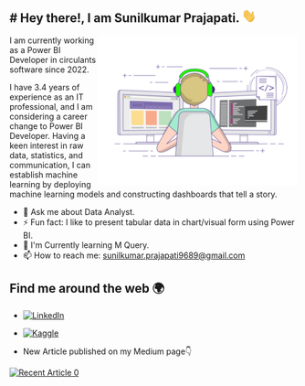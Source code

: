 <h2> # Hey there!, I am Sunilkumar Prajapati. <img src="https://github.com/Sunilkpraja/Sunilkpraja/blob/main/Hi.gif" width="25"></h2>

<img align="right" src="https://github.com/Sunilkpraja/Sunilkpraja/blob/main/gif3.gif" width="350"/>

I am currently working as a Power BI Developer in circulants software since 2022. 

I have 3.4 years of experience as an IT professional, and I am considering a career change to Power BI Developer. Having a keen interest in raw data, statistics, and communication, I can establish machine learning by deploying machine learning models and constructing dashboards that tell a story.

- 💬 Ask me about Data Analyst.
- ⚡ Fun fact: I like to present tabular data in chart/visual form using Power BI. 
- 📝 I'm Currently learning M Query.
- 📫 How to reach me: [sunilkumar.prajapati9689@gmail.com](mailto:sunilkumar.prajapati9689@gmail.com)


## Find me around the web 🌍


- [![LinkedIn](https://img.shields.io/badge/linkedin-%230077B5.svg?style=for-the-badge&logo=linkedin&logoColor=white)](https://www.linkedin.com/in/sunilkumarprajapati/)

- [![Kaggle](https://img.shields.io/badge/kaggle-%230077B5.svg?style=for-the-badge&logo=kaggle&logoColor=white)](https://www.kaggle.com/sunilkprajapati13)

- New Article published on my Medium page👇

<a target="_blank" href="https://github-readme-medium-recent-article.vercel.app/medium/@sunilkumar-prajapati9689/0"><img src="https://github-readme-medium-recent-article.vercel.app/medium/@sunilkumar-prajapati9689/0" alt="Recent Article 0"> 
